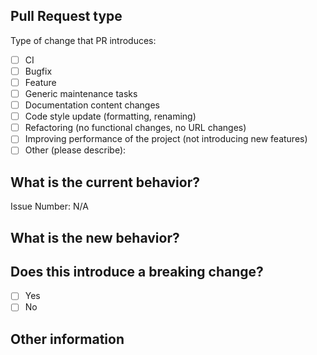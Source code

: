 ## Pull Request type

<!-- Please try to limit your pull request to one type -->

Type of change that PR introduces:

- [ ] CI
- [ ] Bugfix
- [ ] Feature
- [ ] Generic maintenance tasks
- [ ] Documentation content changes
- [ ] Code style update (formatting, renaming)
- [ ] Refactoring (no functional changes, no URL changes)
- [ ] Improving performance of the project (not introducing new features)
- [ ] Other (please describe):

## What is the current behavior?

<!-- Please describe the current behavior that you are modifying or linking to a relevant issue. -->

Issue Number: N/A

## What is the new behavior?

<!-- Please describe the behavior or changes that are being added by this PR. -->

## Does this introduce a breaking change?

- [ ] Yes
- [ ] No

## Other information

<!-- Any other information that is important to this PR, such as screenshots of how the component looks before and after the change. -->
